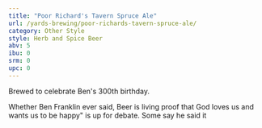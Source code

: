 ```yaml
---
title: "Poor Richard's Tavern Spruce Ale"
url: /yards-brewing/poor-richards-tavern-spruce-ale/
category: Other Style
style: Herb and Spice Beer
abv: 5
ibu: 0
srm: 0
upc: 0
---
```

Brewed to celebrate Ben's 300th birthday.

Whether Ben Franklin ever said, Beer is living proof that God loves us and wants us to be happy" is up for debate. Some say he said it
